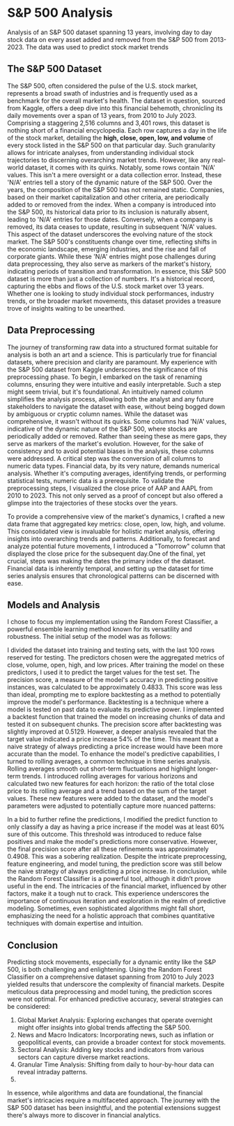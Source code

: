 # S&P 500 Analysis
Analysis of an S&amp;P 500 dataset spanning 13 years, involving day to day stock data on every asset added and removed from the S&amp;P 500 from 2013-2023. The data was used to predict stock market trends



## The S&P 500 Dataset
The S&P 500, often considered the pulse of the U.S. stock market, represents a broad swath of industries and is frequently used as a benchmark for the overall market's health. The dataset in question, sourced from Kaggle, offers a deep dive into this financial behemoth, chronicling its daily movements over a span of 13 years, from 2010 to July 2023.
Comprising a staggering 2,516 columns and 3,401 rows, this dataset is nothing short of a financial encyclopedia. Each row captures a day in the life of the stock market, detailing the **high, close, open, low, and volume** of every stock listed in the S&P 500 on that particular day. Such granularity allows for intricate analyses, from understanding individual stock trajectories to discerning overarching market trends.
However, like any real-world dataset, it comes with its quirks. Notably, some rows contain 'N/A' values. This isn't a mere oversight or a data collection error. Instead, these 'N/A' entries tell a story of the dynamic nature of the S&P 500. Over the years, the composition of the S&P 500 has not remained static. Companies, based on their market capitalization and other criteria, are periodically added to or removed from the index. When a company is introduced into the S&P 500, its historical data prior to its inclusion is naturally absent, leading to 'N/A' entries for those dates. Conversely, when a company is removed, its data ceases to update, resulting in subsequent 'N/A' values.
This aspect of the dataset underscores the evolving nature of the stock market. The S&P 500's constituents change over time, reflecting shifts in the economic landscape, emerging industries, and the rise and fall of corporate giants. While these 'N/A' entries might pose challenges during data preprocessing, they also serve as markers of the market's history, indicating periods of transition and transformation.
In essence, this S&P 500 dataset is more than just a collection of numbers. It's a historical record, capturing the ebbs and flows of the U.S. stock market over 13 years. Whether one is looking to study individual stock performances, industry trends, or the broader market movements, this dataset provides a treasure trove of insights waiting to be unearthed.





## Data Preprocessing
The journey of transforming raw data into a structured format suitable for analysis is both an art and a science. This is particularly true for financial datasets, where precision and clarity are paramount. My experience with the S&P 500 dataset from Kaggle underscores the significance of this preprocessing phase.
To begin, I embarked on the task of renaming columns, ensuring they were intuitive and easily interpretable. Such a step might seem trivial, but it's foundational. An intuitively named column simplifies the analysis process, allowing both the analyst and any future stakeholders to navigate the dataset with ease, without being bogged down by ambiguous or cryptic column names.
While the dataset was comprehensive, it wasn't without its quirks. Some columns had 'N/A' values, indicative of the dynamic nature of the S&P 500, where stocks are periodically added or removed. Rather than seeing these as mere gaps, they serve as markers of the market's evolution. However, for the sake of consistency and to avoid potential biases in the analysis, these columns were addressed.
A critical step was the conversion of all columns to numeric data types. Financial data, by its very nature, demands numerical analysis. Whether it's computing averages, identifying trends, or performing statistical tests, numeric data is a prerequisite. To validate the preprocessing steps, I visualized the close price of AAP and AAPL from 2010 to 2023. This not only served as a proof of concept but also offered a glimpse into the trajectories of these stocks over the years.

To provide a comprehensive view of the market's dynamics, I crafted a new data frame that aggregated key metrics: close, open, low, high, and volume. This consolidated view is invaluable for holistic market analysis, offering insights into overarching trends and patterns. Additionally, to forecast and analyze potential future movements, I introduced a "Tomorrow" column that displayed the close price for the subsequent day.One of the final, yet crucial, steps was making the dates the primary index of the dataset. Financial data is inherently temporal, and setting up the dataset for time series analysis ensures that chronological patterns can be discerned with ease.


## Models and Analysis
I chose to focus my implementation using the Random Forest Classifier, a powerful ensemble learning method known for its versatility and robustness. The initial setup of the model was as follows:
 
I divided the dataset into training and testing sets, with the last 100 rows reserved for testing. The predictors chosen were the aggregated metrics of close, volume, open, high, and low prices. After training the model on these predictors, I used it to predict the target values for the test set. The precision score, a measure of the model's accuracy in predicting positive instances, was calculated to be approximately 0.4833. This score was less than ideal, prompting me to explore backtesting as a method to potentially improve the model's performance.
Backtesting is a technique where a model is tested on past data to evaluate its predictive power. I implemented a backtest function that trained the model on increasing chunks of data and tested it on subsequent chunks. The precision score after backtesting was slightly improved at 0.5129. However, a deeper analysis revealed that the target value indicated a price increase 54% of the time. This meant that a naive strategy of always predicting a price increase would have been more accurate than the model.
To enhance the model's predictive capabilities, I turned to rolling averages, a common technique in time series analysis. Rolling averages smooth out short-term fluctuations and highlight longer-term trends. I introduced rolling averages for various horizons and calculated two new features for each horizon: the ratio of the total close price to its rolling average and a trend based on the sum of the target values. These new features were added to the dataset, and the model's parameters were adjusted to potentially capture more nuanced patterns:
 
In a bid to further refine the predictions, I modified the predict function to only classify a day as having a price increase if the model was at least 60% sure of this outcome. This threshold was introduced to reduce false positives and make the model's predictions more conservative.
However, the final precision score after all these refinements was approximately 0.4908. This was a sobering realization. Despite the intricate preprocessing, feature engineering, and model tuning, the prediction score was still below the naive strategy of always predicting a price increase.
In conclusion, while the Random Forest Classifier is a powerful tool, although it didn’t prove useful in the end. The intricacies of the financial market, influenced by other factors, make it a tough nut to crack. This experience underscores the importance of continuous iteration and exploration in the realm of predictive modeling. Sometimes, even sophisticated algorithms might fall short, emphasizing the need for a holistic approach that combines quantitative techniques with domain expertise and intuition.


## Conclusion
Predicting stock movements, especially for a dynamic entity like the S&P 500, is both challenging and enlightening. Using the Random Forest Classifier on a comprehensive dataset spanning from 2010 to July 2023 yielded results that underscore the complexity of financial markets. Despite meticulous data preprocessing and model tuning, the prediction scores were not optimal.
For enhanced predictive accuracy, several strategies can be considered:

1.	Global Market Analysis: Exploring exchanges that operate overnight might offer insights into global trends affecting the S&P 500.
2.	News and Macro Indicators: Incorporating news, such as inflation or geopolitical events, can provide a broader context for stock movements.
3.	Sectoral Analysis: Adding key stocks and indicators from various sectors can capture diverse market reactions.
4.	Granular Time Analysis: Shifting from daily to hour-by-hour data can reveal intraday patterns.
5.	
In essence, while algorithms and data are foundational, the financial market's intricacies require a multifaceted approach. The journey with the S&P 500 dataset has been insightful, and the potential extensions suggest there's always more to discover in financial analytics.

